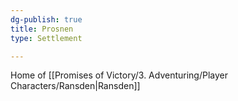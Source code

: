 ```yaml
---
dg-publish: true
title: Prosnen
type: Settlement

---
```






Home of [[Promises of Victory/3. Adventuring/Player Characters/Ransden\|Ransden]]